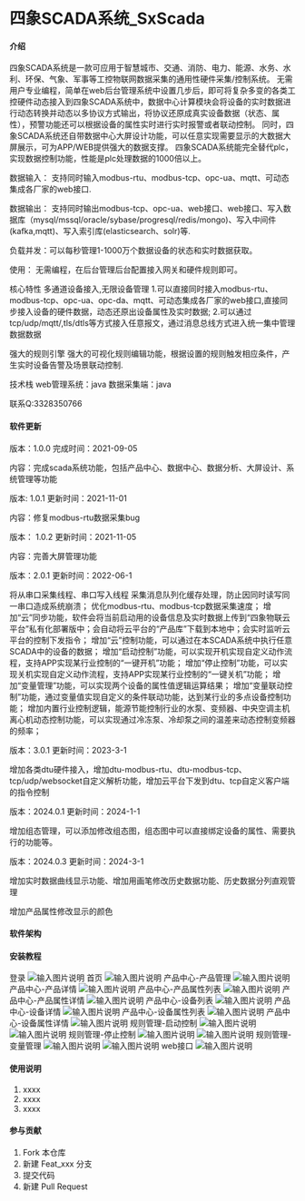# 四象SCADA系统_SxScada

#### 介绍
四象SCADA系统是一款可应用于智慧城市、交通、消防、电力、能源、水务、水利、环保、气象、军事等工控物联网数据采集的通用性硬件采集/控制系统。
无需用户专业编程，简单在web后台管理系统中设置几步后，即可将复杂多变的各类工控硬件动态接入到四象SCADA系统中，数据中心计算模块会将设备的实时数据进行动态转换并动态以多协议方式输出，将协议还原成真实设备数据（状态、属性），预警功能还可以根据设备的属性实时进行实时报警或者联动控制。
同时，四象SCADA系统还自带数据中心大屏设计功能，可以任意实现需要显示的大数据大屏展示，可为APP/WEB提供强大的数据支撑。
四象SCADA系统能完全替代plc，实现数据控制功能，性能是plc处理数据的1000倍以上。

数据输入：
支持同时输入modbus-rtu、modbus-tcp、opc-ua、mqtt、可动态集成各厂家的web接口.

数据输出：
支持同时输出modbus-tcp、opc-ua、web接口、web接口、写入数据库（mysql/mssql/oracle/sybase/progresql/redis/mongo)、写入中间件(kafka,mqtt)、写入索引库(elasticsearch、solr)等.

负载并发：可以每秒管理1-1000万个数据设备的状态和实时数据获取。

使用：
无需编程，在后台管理后台配置接入网关和硬件规则即可。

核心特性
多通道设备接入,无限设备管理
1.可以直接同时接入modbus-rtu、modbus-tcp、opc-ua、opc-da、mqtt、可动态集成各厂家的web接口,直接同步接入设备的硬件数据，动态还原出设备属性及实时数据;
2.可以通过tcp/udp/mqtt/,tls/dtls等方式接入任意报文，通过消息总线方式进入统一集中管理数据数据

强大的规则引擎
强大的可视化规则编辑功能，根据设置的规则触发相应条件，产生实时设备告警及场景联动控制.

技术栈
web管理系统：java
数据采集端：java

联系Q:3328350766

#### 软件更新
版本：1.0.0	完成时间：2021-09-05

内容：完成scada系统功能，包括产品中心、数据中心、数据分析、大屏设计、系统管理等功能

版本:	1.0.1	更新时间：2021-11-01

内容：修复modbus-rtu数据采集bug

版本： 1.0.2	更新时间：2021-11-05

内容：完善大屏管理功能

版本：2.0.1	更新时间：2022-06-1

将从串口采集线程、串口写入线程 采集消息队列化缓存处理，防止因同时读写同一串口造成系统崩溃； 优化modbus-rtu、modbus-tcp数据采集速度； 增加“云”同步功能，软件会将当前启动用的设备信息及实时数据上传到“四象物联云平台”私有化部署版中；会自动将云平台的“产品库”下载到本地中；会实时监听云平台的控制下发指令； 增加“云”控制功能，可以通过在本SCADA系统中执行任意SCADA中的设备的数据； 增加“启动控制”功能，可以实现开机实现自定义动作流程，支持APP实现某行业控制的“一键开机”功能； 增加“停止控制”功能，可以实现关机实现自定义动作流程，支持APP实现某行业控制的“一键关机”功能； 增加“变量管理”功能，可以实现两个设备的属性值逻辑运算结果； 增加“变量联动控制”功能，通过变量值实现自定义的条件联动功能，达到某行业的多点设备控制功能； 增加内置行业控制逻辑，能源节能控制行业的水泵、变频器、中央空调主机离心机动态控制功能，可以实现通过冷冻泵、冷却泵之间的温差来动态控制变频器的频率；

版本：3.0.1	更新时间：2023-3-1

增加各类dtu硬件接入，增加dtu-modbus-rtu、dtu-modbus-tcp、tcp/udp/websocket自定义解析功能，增加云平台下发到dtu、tcp自定义客户端的指令控制

版本：2024.0.1	更新时间：2024-1-1

增加组态管理，可以添加修改组态图，组态图中可以直接绑定设备的属性、需要执行的功能等。

版本：2024.0.3	更新时间：2024-3-1

增加实时数据曲线显示功能、增加用画笔修改历史数据功能、历史数据分列直观管理

增加产品属性修改显示的颜色



#### 软件架构



#### 安装教程
登录
![输入图片说明](https://www.sxlinks.com/static/scada/images/登录.png)
首页
![输入图片说明](%E9%A6%96%E9%A1%B5.png)
产品中心-产品管理
![输入图片说明](%E4%BA%A7%E5%93%81%E7%AE%A1%E7%90%86.png)
产品中心-产品详情
![输入图片说明](https://images.gitee.com/uploads/images/2021/0904/123117_f2cd1a21_4923370.png "产品详情.png")
产品中心-产品属性列表
![输入图片说明](https://images.gitee.com/uploads/images/2021/0904/123132_5d9e128f_4923370.png "产品属性列表.png")
产品中心-产品属性详情
![输入图片说明](https://images.gitee.com/uploads/images/2021/0904/123140_411a9428_4923370.png "产品属性详情png.png")
产品中心-设备列表
![输入图片说明](%E8%AE%BE%E5%A4%87%E5%88%97%E8%A1%A8.png)
产品中心-设备详情
![输入图片说明](https://images.gitee.com/uploads/images/2021/0904/123324_0ca0f36e_4923370.png "设备详情.png")
产品中心-设备属性列表
![输入图片说明](https://images.gitee.com/uploads/images/2021/0904/123336_19047e19_4923370.png "设备属性列表.png")
产品中心-设备属性详情
![输入图片说明](https://images.gitee.com/uploads/images/2021/0904/123345_11781da8_4923370.png "设备属性详情.png")
规则管理-启动控制
![输入图片说明](%E5%90%AF%E5%8A%A8%E6%8E%A7%E5%88%B6%E5%88%97%E8%A1%A8.png)
![输入图片说明](%E5%90%AF%E5%8A%A8%E6%8E%A7%E5%88%B6%E7%BC%96%E8%BE%91.png)
规则管理-停止控制
![输入图片说明](%E5%81%9C%E6%AD%A2%E6%8E%A7%E5%88%B6%E5%88%97%E8%A1%A8.png)
![输入图片说明](%E5%81%9C%E6%AD%A2%E6%8E%A7%E5%88%B6%E7%BC%96%E8%BE%91.png)
规则管理-变量管理
![输入图片说明](%E5%8F%98%E9%87%8F%E7%AE%A1%E7%90%86%E5%88%97%E8%A1%A8.png)
![输入图片说明](%E5%8F%98%E9%87%8F%E7%AE%A1%E7%90%86%E7%BC%96%E8%BE%91.png)
web接口
![输入图片说明](%E6%8E%A5%E5%8F%A3%E5%88%97%E8%A1%A8.png)

#### 使用说明

1.  xxxx
2.  xxxx
3.  xxxx

#### 参与贡献

1.  Fork 本仓库
2.  新建 Feat_xxx 分支
3.  提交代码
4.  新建 Pull Request

